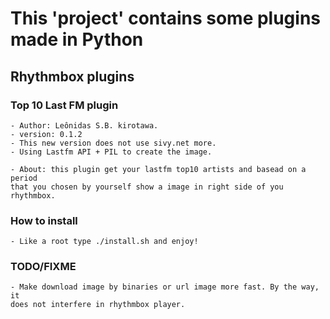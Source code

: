 #  This 'project' contains some plugins made in Python ##

##  Rhythmbox plugins

### Top 10 Last FM plugin

    - Author: Leônidas S.B. kirotawa.
    - version: 0.1.2
    - This new version does not use sivy.net more.
    - Using Lastfm API + PIL to create the image.

    - About: this plugin get your lastfm top10 artists and basead on a period 
    that you chosen by yourself show a image in right side of you rhythmbox.

### How to install #

    - Like a root type ./install.sh and enjoy!

### TODO/FIXME
    
    - Make download image by binaries or url image more fast. By the way, it
    does not interfere in rhythmbox player.

